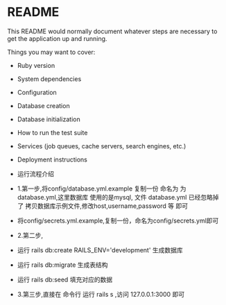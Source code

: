 # README

This README would normally document whatever steps are necessary to get the
application up and running.

Things you may want to cover:

* Ruby version

* System dependencies

* Configuration

* Database creation

* Database initialization

* How to run the test suite

* Services (job queues, cache servers, search engines, etc.)

* Deployment instructions


* 运行流程介绍

* 1.第一步,将config/database.yml.example 复制一份 命名为 为 database.yml,这里数据库 使用的是mysql, 文件 database.yml 已经忽略掉 了
拷贝数据库示例文件,修改host,username,password 等 即可
* 将config/secrets.yml.example,复制一份，命名为config/secrets.yml即可

* 2.第二步,

* 运行 rails db:create RAILS_ENV='development' 生成数据库

* 运行 rails db:migrate 生成表结构

* 运行 rails db:seed 填充对应的数据

* 3.第三步,直接在 命令行 运行 rails s ,访问 127.0.0.1:3000 即可